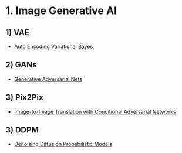 # 1. Image Generative AI
## 1) VAE
- [Auto Encoding Variational Bayes](https://github.com/KimRass/VAE/tree/main/papers/VAE)
## 2) GANs
- [Generative Adversarial Nets](https://github.com/KimRass/AI-Paper-Reviews/tree/main/GANs)
## 3) Pix2Pix
- [Image-to-Image Translation with Conditional Adversarial Networks](https://github.com/KimRass/Pix2Pix/blob/main/papers/Pix2Pix)
## 3) DDPM
- [Denoising Diffusion Probabilistic Models](https://github.com/KimRass/DDPM/tree/main/papers/DDPM)
